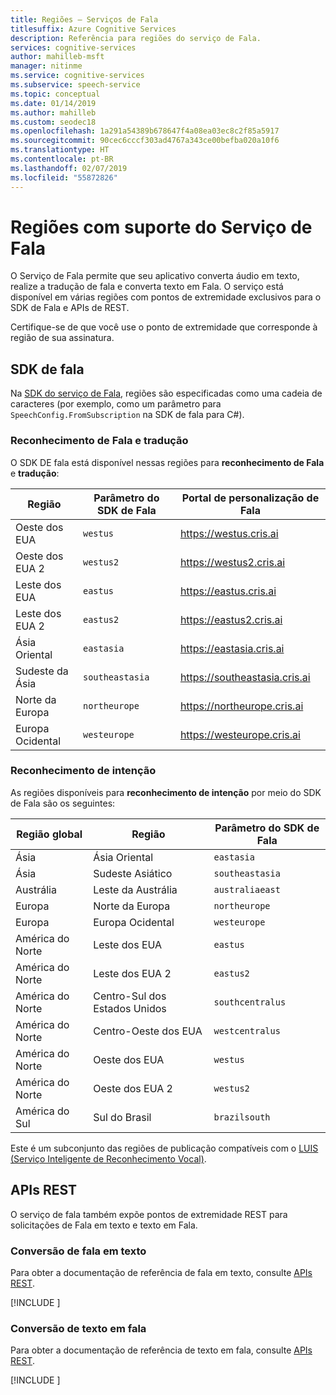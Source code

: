 ```yaml
---
title: Regiões – Serviços de Fala
titlesuffix: Azure Cognitive Services
description: Referência para regiões do serviço de Fala.
services: cognitive-services
author: mahilleb-msft
manager: nitinme
ms.service: cognitive-services
ms.subservice: speech-service
ms.topic: conceptual
ms.date: 01/14/2019
ms.author: mahilleb
ms.custom: seodec18
ms.openlocfilehash: 1a291a54389b678647f4a08ea03ec8c2f85a5917
ms.sourcegitcommit: 90cec6cccf303ad4767a343ce00befba020a10f6
ms.translationtype: HT
ms.contentlocale: pt-BR
ms.lasthandoff: 02/07/2019
ms.locfileid: "55872826"
---
```

# <a name="speech-service-supported-regions"></a>Regiões com suporte do Serviço de Fala

O Serviço de Fala permite que seu aplicativo converta áudio em texto, realize a tradução de fala e converta texto em Fala. O serviço está disponível em várias regiões com pontos de extremidade exclusivos para o SDK de Fala e APIs de REST.

Certifique-se de que você use o ponto de extremidade que corresponde à região de sua assinatura.

## <a name="speech-sdk"></a>SDK de fala

Na [SDK do serviço de Fala](speech-sdk.md), regiões são especificadas como uma cadeia de caracteres (por exemplo, como um parâmetro para `SpeechConfig.FromSubscription` na SDK de fala para C#).

### <a name="speech-recognition-and-translation"></a>Reconhecimento de Fala e tradução

O SDK DE fala está disponível nessas regiões para **reconhecimento de Fala** e **tradução**:

  Região | Parâmetro do SDK de Fala | Portal de personalização de Fala
 ------|-------|--------
 Oeste dos EUA | `westus` | https://westus.cris.ai
 Oeste dos EUA 2 | `westus2` | https://westus2.cris.ai
 Leste dos EUA | `eastus` | https://eastus.cris.ai
 Leste dos EUA 2 | `eastus2` | https://eastus2.cris.ai
 Ásia Oriental | `eastasia` | https://eastasia.cris.ai
 Sudeste da Ásia | `southeastasia` | https://southeastasia.cris.ai
 Norte da Europa | `northeurope` | https://northeurope.cris.ai
 Europa Ocidental | `westeurope` | https://westeurope.cris.ai


### <a name="intent-recognition"></a>Reconhecimento de intenção

As regiões disponíveis para **reconhecimento de intenção** por meio do SDK de Fala são os seguintes:

 Região global | Região | Parâmetro do SDK de Fala
 ------|-------|--------
 Ásia | Ásia Oriental | `eastasia`
 Ásia | Sudeste Asiático | `southeastasia`
 Austrália | Leste da Austrália | `australiaeast`
 Europa | Norte da Europa | `northeurope`
 Europa | Europa Ocidental | `westeurope`
 América do Norte | Leste dos EUA | `eastus`
 América do Norte | Leste dos EUA 2 | `eastus2`
 América do Norte | Centro-Sul dos Estados Unidos | `southcentralus`
 América do Norte | Centro-Oeste dos EUA | `westcentralus`
 América do Norte | Oeste dos EUA | `westus`
 América do Norte | Oeste dos EUA 2 | `westus2`
 América do Sul | Sul do Brasil | `brazilsouth`

Este é um subconjunto das regiões de publicação compatíveis com o [LUIS (Serviço Inteligente de Reconhecimento Vocal)](/azure/cognitive-services/luis/luis-reference-regions).

## <a name="rest-apis"></a>APIs REST

O serviço de fala também expõe pontos de extremidade REST para solicitações de Fala em texto e texto em Fala.

### <a name="speech-to-text"></a>Conversão de fala em texto

Para obter a documentação de referência de fala em texto, consulte [APIs REST](https://docs.microsoft.com/azure/cognitive-services/speech-service/rest-apis).

[!INCLUDE [](../../../includes/cognitive-services-speech-service-endpoints-speech-to-text.md)]

### <a name="text-to-speech"></a>Conversão de texto em fala

Para obter a documentação de referência de texto em fala, consulte [APIs REST](https://docs.microsoft.com/azure/cognitive-services/speech-service/rest-apis).

[!INCLUDE [](../../../includes/cognitive-services-speech-service-endpoints-text-to-speech.md)]
